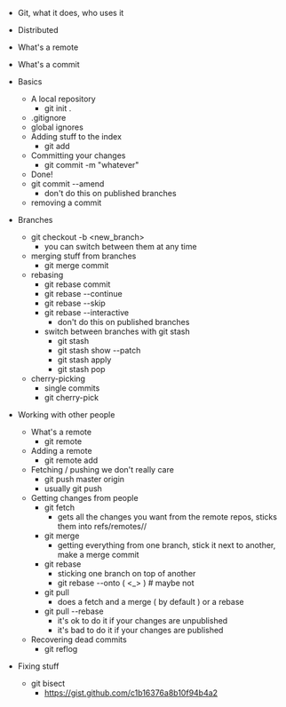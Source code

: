 * Git, what it does, who uses it
* Distributed
* What's a remote
* What's a commit

* Basics
  * A local repository
    * git init .
  * .gitignore
  * global ignores
  * Adding stuff to the index
    * git add <whatever>
  * Committing your changes
    * git commit -m "whatever"
  * Done!
  * git commit --amend
    * don't do this on published branches
  * removing a commit
  
* Branches
  * git checkout -b <new_branch>
    * you can switch between them at any time
  * merging stuff from branches
    * git merge commit
  * rebasing
    * git rebase commit
    * git rebase --continue
    * git rebase --skip
    * git rebase --interactive
      * don't do this on published branches
    * switch between branches with git stash
      * git stash
      * git stash show --patch
      * git stash apply
      * git stash pop
  * cherry-picking
    * single commits
    * git cherry-pick 

* Working with other people
  * What's a remote
    * git remote
  * Adding a remote
    * git remote add
  * Fetching / pushing we don't really care
    * git push master origin
    * usually git push
  * Getting changes from people
    * git fetch
      * gets all the changes you want from the remote repos, sticks them into refs/remotes/<remote>/<branch>
    * git merge
      * getting everything from one branch, stick it next to another, make a merge commit
    * git rebase
      * sticking one branch on top of another
      * git rebase --onto ( <_> ) # maybe not
    * git pull
      * does a fetch and a merge ( by default ) or a rebase
    * git pull --rebase
      * it's ok to do it if your changes are unpublished
      * it's bad to do it if your changes are published
  * Recovering dead commits
    * git reflog
  
* Fixing stuff
  * git bisect
    * https://gist.github.com/c1b16376a8b10f94b4a2
